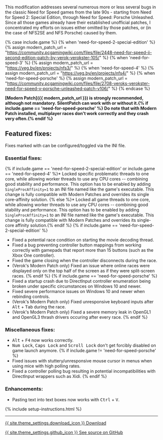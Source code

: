 This modification addresses several numerous more or less several bugs in the classic Need for Speed games from the late 90s - starting from Need for Speed 2: Special Edition,
through Need for Speed: Porsche Unleashed. Since all those games already have their established unofficial patches, I concentrated my efforts on issues either omitted by those patches,
or (in the case of NFS2SE and NFS Porsche) caused by them.

{% case include.game %}
   {% when 'need-for-speed-2-special-edition' %}
      {% assign modern_patch_url = "https://community.pcgamingwiki.com/files/file/2448-need-for-speed-ii-second-edition-patch-by-verok-verokster-105/" %}
   {% when 'need-for-speed-3' %}
      {% assign modern_patch_url = "https://veg.by/en/projects/nfs3/" %}
   {% when 'need-for-speed-4' %}
      {% assign modern_patch_url = "https://veg.by/en/projects/nfs4/" %}
   {% when 'need-for-speed-porsche' %}
      {% assign modern_patch_url = "https://community.pcgamingwiki.com/files/file/2708-veroks-verokster-need-for-speed-v-porsche-unleashed-patch-v106/" %}
{% endcase %}

<i class="fas fa-info-circle"></i> **[Modern Patch]({{ modern_patch_url }}) is strongly recommended, although not mandatory. SilentPatch can work with or without it.{% if include.game == 'need-for-speed-porsche' %} Do note that with Modern Patch installed, multiplayer races don't work correctly and they crash very often.{% endif %}** <i class="fas fa-info-circle"></i>

## Featured fixes:

Fixes marked with <i class="fas fa-cog"></i> can be configured/toggled via the INI file.

### Essential fixes:
{% if include.game == 'need-for-speed-2-special-edition' or include.game == 'need-for-speed-4' %}* <i class="fas fa-cog"></i> Locked specific problematic threads to one core, while allowing worker threads to use any CPU cores -- combining good stability and performance. This option has to be enabled by adding `SingleProcAffinity=1` to an INI file named like the game's executable. This change is fully compatible with Modern Patches and overrides its single core-affinity solution.
{% else %}* <i class="fas fa-cog"></i> Locked all game threads to one core, while allowing worker threads to use any CPU cores -- combining good stability and performance. This option has to be enabled by adding `SingleProcAffinity=1` to an INI file named like the game's executable. This change is fully compatible with Modern Patches and overrides its single-core affinity solution.{% endif %}
{% if include.game == 'need-for-speed-2-special-edition' %}
* Fixed a potential race condition on starting the movie decoding thread.
* Fixed a bug preventing controller button mappings from working correctly with gamepads that report more than 15 buttons (such as the Xbox One controller).
* Fixed the game closing when the controller disconnects during the race.
* (Verok's Modern Patch only) Fixed an issue where online races were displayed only on the top half of the screen as if they were split-screen races.
{% endif %}
{% if include.game == 'need-for-speed-porsche' %}
* Fixed a startup crash due to DirectInput controller enumeration being broken under specific circumstances on Windows 10 and newer.
* Fixed severe performance issues on Windows 10 and newer when rebinding controls.
* (Verok's Modern Patch only) Fixed unresponsive keyboard inputs after <kbd>Alt</kbd> + <kbd>Tab</kbd> during the race.
* (Verok's Modern Patch only) Fixed a severe memory leak in OpenGL1 and OpenGL3 thrash drivers occuring after every race.
{% endif %}

### Miscellaneous fixes:
* <kbd>Alt</kbd> + <kbd>F4</kbd> now works correctly.
* <kbd>Num Lock</kbd>, <kbd>Caps Lock</kbd> and <kbd>Scroll Lock</kbd> don't get forcibly disabled on game launch anymore.
{% if include.game != 'need-for-speed-porsche' %}
* Fixed issues with stuttery/unresponsive mouse cursor in menus when using mice with high polling rates.
* Fixed a controller polling bug resulting in potential incompatibilities with DirectInput wrappers such as Xidi.
{% endif %}

### Enhancements:
* Pasting text into text boxes now works with <kbd>Ctrl</kbd> + <kbd>V</kbd>.

{% include setup-instructions.html %}

***

<a href="https://github.com/CookiePLMonster/SilentPatchNFS90s/releases/latest/download/SilentPatchNFS90s.zip" class="button">{{ site.theme_settings.download_icon }} Download</a>

<a href="https://github.com/CookiePLMonster/SilentPatchNFS90s" class="button github" target="_blank">{{ site.theme_settings.github_icon }} See source on GitHub</a>
